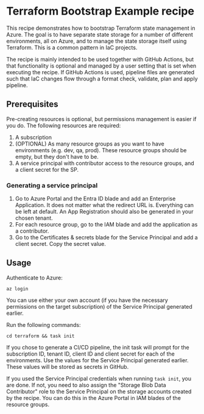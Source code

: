 # Terraform Bootstrap Example recipe

This recipe demonstrates how to bootstrap Terraform state management in Azure.
The goal is to have separate state storage for a number of different
environments, all on Azure, and to manage the state storage itself using
Terraform. This is a common pattern in IaC projects.

The recipe is mainly intended to be used together with GitHub Actions, but that
functionality is optional and managed by a user setting that is set when
executing the recipe. If GitHub Actions is used, pipeline files are generated
such that IaC changes flow through a format check, validate, plan and apply
pipeline.

## Prerequisites

Pre-creating resources is optional, but permissions management is easier if you
do. The following resources are required:

1. A subscription
2. (OPTIONAL) As many resource groups as you want to have environments (e.g. dev,
   qa, prod). These resource groups should be empty, but they don't have to be.
3. A service principal with contributor access to the resource groups, and a
   client secret for the SP.

### Generating a service principal

1. Go to Azure Portal and the Entra ID blade and add an Enterprise Application.
   It does not matter what the redirect URL is. Everything can be left at default.
   An App Registration should also be generated in your chosen tenant.
2. For each resource group, go to the IAM blade and add the application as a
   contributor.
3. Go to the Certificates & secrets blade for the Service Principal and add a
   client secret. Copy the secret value.

## Usage

Authenticate to Azure:

```shell
az login
```

You can use either your own account (if you have the necessary permissions on
the target subscription) of the Service Principal generated earlier.

Run the following commands:

```shell
cd terraform && task init
```

If you chose to generate a CI/CD pipeline, the init task will prompt for the
subscription ID, tenant ID, client ID and client secret for each of the
environments. Use the values for the Service Principal generated earlier.
These values will be stored as secrets in GitHub.

If you used the Service Principal credentials when running `task init`, you are
done. If not, you need to also assign the "Storage Blob Data Contributor" role
to the Service Principal on the storage accounts created by the recipe. You can
do this in the Azure Portal in IAM blades of the resource groups.
